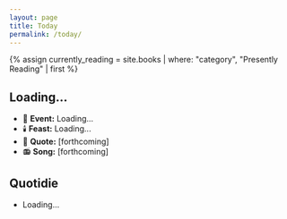 ```yaml
---
layout: page
title: Today
permalink: /today/
---
```

{% assign currently_reading = site.books | where: "category", "Presently Reading" | first %}
<h2 id="current-date">Loading...</h2>
<ul>
<li>📆 <strong>Event:</strong> <span id="daily-event">Loading...</span></li>
<li>🕯️ <strong>Feast:</strong> <span id="feast-day">Loading...</span></li>
<li>📝 <strong>Quote:</strong> [forthcoming]</li>
<li>📻 <strong>Song:</strong> [forthcoming]</li>
</ul>
<h2>Quotidie</h2>
<ul id="quotidie-list">
  <li>Loading...</li>
</ul>

<script type="application/json" id="daily-events">
{{ site.data.daily_events | jsonify }}
</script>

<script type="application/json" id="feast-days">
{{ site.data.feast_days | jsonify }}
</script>

<script type="application/json" id="quotidie-data">
{{ site.data.quotidie | jsonify }}
</script>

<script type="application/json" id="currently-reading">
{{ currently_reading | jsonify }}
</script>

<script>
document.addEventListener('DOMContentLoaded', function() {
  const dailyEvents = JSON.parse(document.getElementById('daily-events').textContent);
  const feastDays = JSON.parse(document.getElementById('feast-days').textContent);
  const quotidie = JSON.parse(document.getElementById('quotidie-data').textContent);
  const currentlyReading = JSON.parse(document.getElementById('currently-reading').textContent);

  function getPacificTime() {
    return new Date().toLocaleString("en-US", {timeZone: "America/Los_Angeles"});
  }

  function updateTimeElements() {
    const pacificTime = new Date(getPacificTime());
    
    document.getElementById('current-date').textContent = pacificTime.toLocaleString('en-US', { weekday: 'long', year: 'numeric', month: 'long', day: 'numeric' });

    const currentDate = pacificTime.toLocaleString('en-US', { month: '2-digit', day: '2-digit' }).replace('/', '-');
    const currentDay = pacificTime.toLocaleString('en-US', { weekday: 'long' }).toLowerCase();

    const event = dailyEvents.find(e => e.date === currentDate);
    document.getElementById('daily-event').textContent = event ? event.event : "No specific event today";

    const feast = feastDays.find(f => f.date === currentDate);
    document.getElementById('feast-day').textContent = feast ? feast.feast : "No feast day today";

    const quotidieList = document.getElementById('quotidie-list');
    quotidieList.innerHTML = '';
    quotidie[currentDay].forEach(task => {
      const li = document.createElement('li');
      if (task.task.includes("Read") && currentlyReading) {
        li.innerHTML = `📚 Read <i><a href="${currentlyReading.url}">${currentlyReading.title}</a></i> (0:30)`;
      } else if (task.task.includes("[INPUT]")) {
        li.innerHTML = task.task.replace("[INPUT]", '<input type="text" name="task">');
      } else {
        li.textContent = task.task;
      }
      quotidieList.appendChild(li);
    });

    console.log('Current Pacific Time:', pacificTime.toLocaleString());
    console.log('Lookup date for events and feasts:', currentDate);
    console.log('Current day for Quotidie:', currentDay);
  }

  updateTimeElements();
  setInterval(updateTimeElements, 60000);
});
</script>
